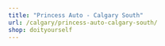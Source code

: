 ```yaml
---
title: "Princess Auto - Calgary South"
url: /calgary/princess-auto-calgary-south/
shop: doityourself
---
```

